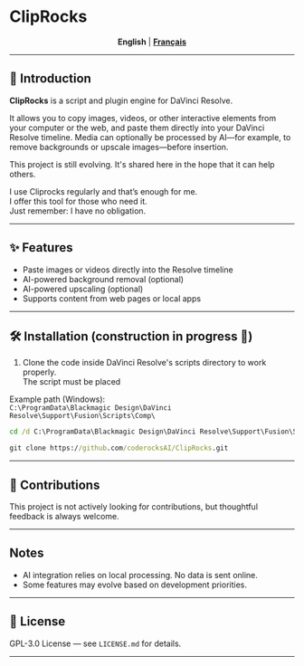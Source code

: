 # ClipRocks

<div align="center">
<strong>English</strong> | <a href="./readme_fr.md"><strong>Français</strong></a>
</div>

---

## 🎁 Introduction

**ClipRocks** is a script and plugin engine for DaVinci Resolve.

It allows you to copy images, videos, or other interactive elements from your computer or the web, and paste them directly into your DaVinci Resolve timeline. Media can optionally be processed by AI—for example, to remove backgrounds or upscale images—before insertion.

This project is still evolving. It's shared here in the hope that it can help others. 

I use Cliprocks regularly and that’s enough for me. <br>
I offer this tool for those who need it. <br>
Just remember: I have no obligation.

---

## ✨ Features

- Paste images or videos directly into the Resolve timeline
- AI-powered background removal (optional)
- AI-powered upscaling (optional)
- Supports content from web pages or local apps

---

## 🛠 Installation (construction in progress 🚧)

1. Clone the code inside DaVinci Resolve's scripts directory to work properly.  
The script must be placed 

Example path (Windows):  
`C:\ProgramData\Blackmagic Design\DaVinci Resolve\Support\Fusion\Scripts\Comp\`

```cmd
cd /d C:\ProgramData\Blackmagic Design\DaVinci Resolve\Support\Fusion\Scripts\Comp\

git clone https://github.com/coderocksAI/ClipRocks.git
```

---

## 🤝 Contributions

This project is not actively looking for contributions, but thoughtful feedback is always welcome.  

---

## Notes

- AI integration relies on local processing. No data is sent online.
- Some features may evolve based on development priorities.

---

## 📜 License

GPL-3.0 License — see `LICENSE.md` for details.

---

